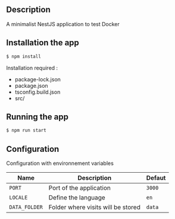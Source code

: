 ## Description
A minimalist NestJS application to test Docker
## Installation the app

```bash
$ npm install
```

Installation required :
- package-lock.json
- package.json
- tsconfig.build.json
- src/

## Running the app

```bash
$ npm run start
```

## Configuration
Configuration with environnement variables

| Name         | Description                        | Defaut | 
|---           |---                                 |---     |
| `PORT`       | Port of the application            | `3000` |
| `LOCALE`     | Define the language                | `en`   |
| `DATA_FOLDER`| Folder where visits will be stored | `data` |